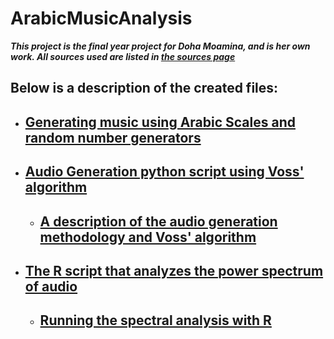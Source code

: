 # ArabicMusicAnalysis





**_This project is the final year project for Doha Moamina, and is her own work. All sources used are listed in [the sources page](sources.md)_**
## Below is a description of the created files:
- ## [Generating music using Arabic Scales and random number generators](https://github.com/doha1418/ArabicMusicAnalysis/blob/main/ScaleGeneration.py)
- ## [Audio Generation python script using Voss' algorithm](https://github.com/doha1418/ArabicMusicAnalysis/blob/main/VossAlgorithm.py)
  - ## [A description of the audio generation methodology and Voss' algorithm](https://github.com/doha1418/ArabicMusicAnalysis/blob/main/AudioGeneration.ipynb)
- ## [The R script that analyzes the power spectrum of audio](https://github.com/doha1418/ArabicMusicAnalysis/blob/main/AnalysisScript.R)
  - ## [Running the spectral analysis with R](https://github.com/doha1418/ArabicMusicAnalysis/blob/main/Run_Analysis.R)
